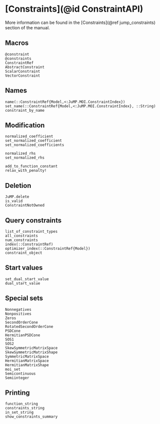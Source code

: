 # [Constraints](@id ConstraintAPI)

More information can be found in the [Constraints](@ref jump_constraints)
section of the manual.

## Macros

```@docs
@constraint
@constraints
ConstraintRef
AbstractConstraint
ScalarConstraint
VectorConstraint
```

## Names

```@docs
name(::ConstraintRef{Model,<:JuMP.MOI.ConstraintIndex})
set_name(::ConstraintRef{Model,<:JuMP.MOI.ConstraintIndex}, ::String)
constraint_by_name
```

## Modification

```@docs
normalized_coefficient
set_normalized_coefficient
set_normalized_coefficients

normalized_rhs
set_normalized_rhs

add_to_function_constant
relax_with_penalty!
```

## Deletion

```@docs
JuMP.delete
is_valid
ConstraintNotOwned
```

## Query constraints

```@docs
list_of_constraint_types
all_constraints
num_constraints
index(::ConstraintRef)
optimizer_index(::ConstraintRef{Model})
constraint_object
```

## Start values

```@docs
set_dual_start_value
dual_start_value
```

## Special sets

```@docs
Nonnegatives
Nonpositives
Zeros
SecondOrderCone
RotatedSecondOrderCone
PSDCone
HermitianPSDCone
SOS1
SOS2
SkewSymmetricMatrixSpace
SkewSymmetricMatrixShape
SymmetricMatrixSpace
HermitianMatrixSpace
HermitianMatrixShape
moi_set
Semicontinuous
Semiinteger
```

## Printing

```@docs
function_string
constraints_string
in_set_string
show_constraints_summary
```
